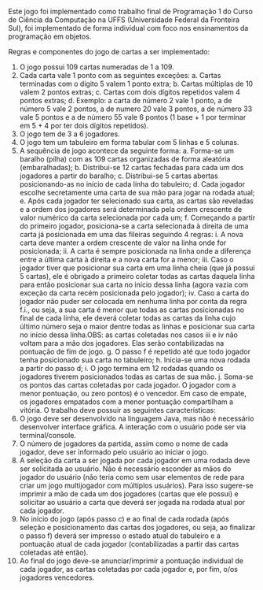 Este jogo foi implementado como trabalho final de Programação 1 do Curso de Ciência da Computação na UFFS (Universidade Federal da Fronteira Sul), foi implementado de forma individual com foco nos ensinamentos da programação em objetos.

Regras e componentes do jogo de cartas a ser implementado:
1) O jogo possui 109 cartas numeradas de 1 a 109.
2) Cada carta vale 1 ponto com as seguintes exceções:
a. Cartas terminadas com o dígito 5 valem 1 ponto extra;
b. Cartas múltiplas de 10 valem 2 pontos extras;
c. Cartas com dois dígitos repetidos valem 4 pontos extras;
d. Exemplo: a carta de número 2 vale 1 ponto, a de número 5 vale 2 pontos, a de numero 20
vale 3 pontos, a de número 33 vale 5 pontos e a de número 55 vale 6 pontos (1 base + 1 por
terminar em 5 + 4 por ter dois dígitos repetidos).
3) O jogo tem de 3 a 6 jogadores.
4) O jogo tem um tabuleiro em forma tabular com 5 linhas e 5 colunas.
5) A sequência de jogo acontece da seguinte forma:
a. Forma-se um baralho (pilha) com as 109 cartas organizadas de forma aleatória
(embaralhadas);
b. Distribui-se 12 cartas fechadas para cada um dos jogadores a partir do baralho;
c. Distribui-se 5 cartas abertas posicionando-as no início de cada linha do tabuleiro;
d. Cada jogador escolhe secretamente uma carta de sua mão para jogar na rodada atual;
e. Após cada jogador ter selecionado sua carta, as cartas são reveladas e a ordem dos jogadores
será determinada pela ordem crescente de valor numérico da carta selecionada por cada um;
f. Começando a partir do primeiro jogador, posiciona-se a carta selecionada à direita de uma
carta já posicionada em uma das fileiras seguindo 4 regras:
i. A nova carta deve manter a ordem crescente de valor na linha onde for posicionada;
ii. A carta é sempre posicionada na linha onde a diferença entre a última carta à direita
e a nova carta for a menor;
iii. Caso o jogador tiver que posicionar sua carta em uma linha cheia (que já possui 5
cartas), ele é obrigado a primeiro coletar todas as cartas daquela linha para então
posicionar sua carta no início dessa linha (agora vazia com exceção da carta recém
posicionada pelo jogador);
iv. Caso a carta do jogador não puder ser colocada em nenhuma linha por conta da regra
f.i., ou seja, a sua carta é menor que todas as cartas posicionadas no final de cada
linha, ele deverá coletar todas as cartas da linha cujo último número seja o maior
dentre todas as linhas e posicionar sua carta no início dessa linha.OBS: as cartas coletadas nos casos iii e iv não voltam para a mão dos jogadores. Elas
serão contabilizadas na pontuação de fim de jogo.
g. O passo f é repetido até que todo jogador tenha posicionado sua carta no tabuleiro;
h. Inicia-se uma nova rodada a partir do passo d;
i. O jogo termina em 12 rodadas quando os jogadores tiverem posicionados todas as cartas de
sua mão.
j. Soma-se os pontos das cartas coletadas por cada jogador. O jogador com a menor pontuação,
ou zero pontos) é o vencedor. Em caso de empate, os jogadores empatados com a menor
pontuação compartilham a vitória.
O trabalho deve possuir as seguintes características:
1) O jogo deve ser desenvolvido na linguagem Java, mas não é necessário desenvolver interface gráfica.
A interação com o usuário pode ser via terminal/console.
2) O número de jogadores da partida, assim como o nome de cada jogador, deve ser informado pelo
usuário ao iniciar o jogo.
3) A seleção da carta a ser jogada por cada jogador em uma rodada deve ser solicitada ao usuário. Não
é necessário esconder as mãos do jogador do usuário (não teria como sem usar elementos de rede
para criar um jogo multijogador com múltiplos usuários). Para isso sugere-se imprimir a mão de cada
um dos jogadores (cartas que ele possui) e solicitar ao usuário a carta que deverá ser jogada na rodada
atual por cada jogador.
4) No início do jogo (após passo c) e ao final de cada rodada (após seleção e posicionamento das cartas
dos jogadores, ou seja, ao finalizar o passo f) deverá ser impresso o estado atual do tabuleiro e a
pontuação atual de cada jogador (contabilizadas a partir das cartas coletadas até então).
5) Ao final do jogo deve-se anunciar/imprimir a pontuação individual de cada jogador, as cartas
coletadas por cada jogador e, por fim, o/os jogadores vencedores.
